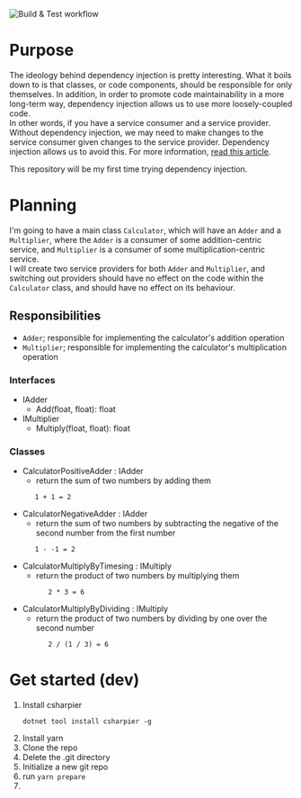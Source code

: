 ![Build & Test workflow](https://github.com/Jacques-Philippe/learning-di-calculator/actions/workflows/unit-tests.yml/badge.svg)

# Purpose

The ideology behind dependency injection is pretty interesting. What it boils down to is that classes, or code components, should be responsible for only themselves. In addition, in order to promote code maintainability in a more long-term way, dependency injection allows us to use more loosely-coupled code.  
In other words, if you have a service consumer and a service provider. Without dependency injection, we may need to make changes to the service consumer given changes to the service provider. Dependency injection allows us to avoid this.
For more information, [read this article](https://docs.microsoft.com/en-us/dotnet/core/extensions/dependency-injection).

This repository will be my first time trying dependency injection.

# Planning

I'm going to have a main class `Calculator`, which will have an `Adder` and a `Multiplier`, where the `Adder` is a consumer of some addition-centric service, and `Multiplier` is a consumer of some multiplication-centric service.  
I will create two service providers for both `Adder` and `Multiplier`, and switching out providers should have no effect on the code within the `Calculator` class, and should have no effect on its behaviour.

## Responsibilities

- `Adder`; responsible for implementing the calculator's addition operation
- `Multiplier`; responsible for implementing the calculator's multiplication operation

### Interfaces

- IAdder
  - Add(float, float): float
- IMultiplier
  - Multiply(float, float): float

### Classes

- CalculatorPositiveAdder : IAdder
  - return the sum of two numbers by adding them
  ```
     1 + 1 = 2
  ```
- CalculatorNegativeAdder : IAdder
  - return the sum of two numbers by subtracting the negative of the second number from the first number
  ```
     1 - -1 = 2
  ```
- CalculatorMultiplyByTimesing : IMultiply
  - return the product of two numbers by multiplying them
    ```
       2 * 3 = 6
    ```
- CalculatorMultiplyByDividing : IMultiply
  - return the product of two numbers by dividing by one over the second number
    ```
       2 / (1 / 3) = 6
    ```

# Get started (dev)

1. Install csharpier
   ```
   dotnet tool install csharpier -g
   ```
1. Install yarn
1. Clone the repo
1. Delete the .git directory
1. Initialize a new git repo
1. run `yarn prepare`
1.
